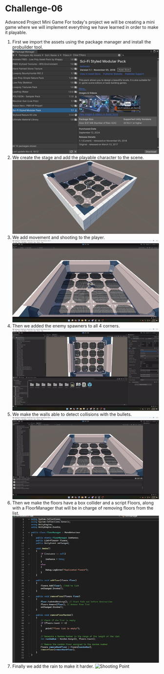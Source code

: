 # Challenge-06
Advanced Project Mini Game
For today's project we will be creating a mini game where we will implement everything we have learned in order to make it playable.
1. First we import the assets using the package manager and install the probuilder tool.
   ![Shooting Point](images/Picture1.png)
2. We create the stage and add the playable character to the scene.
   ![Shooting Point](images/Picture2.png)
3. We add movement and shooting to the player.
   ![Shooting Point](images/gif1.gif)
4. Then we added the enemy spawners to all 4 corners.
    ![Shooting Point](images/gif2.gif)
5. We make the walls able to detect collisions with the bullets.
   ![Shooting Point](images/gif3.gif)
6. Then we make the floors have a box collider and a script Floors, along with a FloorManager that will be in charge of removing floors from the list.
   ![Shooting Point](images/picture4.png)
8. Finally we add the rain to make it harder.
![Shooting Point](images/gif4.gif)
